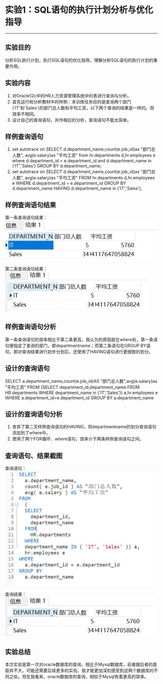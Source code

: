 # 实验1：SQL语句的执行计划分析与优化指导 #

----------

## 实验目的 ##

分析SQL执行计划，执行SQL语句的优化指导。理解分析SQL语句的执行计划的重要作用。

## 实验内容 ##

1. 对Oracle12c中的HR人力资源管理系统中的表进行查询与分析。
2. 首先运行和分析教材中的样例：本训练任务目的是查询两个部门('IT'和'Sales')的部门总人数和平均工资，以下两个查询的结果是一样的。但效率不相同。
3. 设计自己的查询语句，并作相应的分析，查询语句不能太简单。

## 样例查询语句 ##

1. set autotrace on SELECT d.department_name,count(e.job_id)as "部门总人数", avg(e.salary)as "平均工资" from hr.departments d,hr.employees e where d.department_id = e.department_id and d.department_name in ('IT','Sales') GROUP BY d.department_name;
2. set autotrace on SELECT d.department_name,count(e.job_id)as "部门总人数", avg(e.salary)as "平均工资" FROM hr.departments d,hr.employees e WHERE d.department_id = e.department_id GROUP BY d.department_name HAVING d.department_name in ('IT','Sales');

## 样例查询语句结果 ##

第一条查询语句结果：
![Image text](https://github.com/xianhanyu/oracle/blob/main/test1/example1.jpg)

第二条查询语句结果：
![avatar](./example2.jpg)

## 样例查询语句分析 ##

第一条查询语句的效率相比于第二条更高，我认为的原因是在where处，第一条语句便指定了查询的部门，即departmentname；而第二条语句在GROUP BY语句，即对查询结果进行初步分划后，还使用了HAVING语句进行更细致的划分。

## 设计的查询语句 ##

SELECT a.department_name,count(e.job_id)AS "部门总人数",avg(e.salary)as "平均工资" FROM (SELECT department_id,department_name FROM HR.departments WHERE department_name in ('IT','Sales')) a,hr.employees e WHERE a.department_id=e.department_id GROUP BY a.department_name

## 设计的查询语句分析 ##

1. 舍弃了第二天样例查询语句的HAVING，将departmentname的划分查询语句添加到了where中。
2. 使用了两个FOR循环、where语句，效率介于两条样例查询语句之间。

## 查询语句、结果截图 ##

查询语句：![avatar](./create1.jpg)

查询结果：![avatar](./result1.jpg)

## 实验总结 ##

本次实验是第一次对oracle数据库的查询，相比于Mysql数据库，前者跟后者的差距并不大，可能还需要后续更多的实验，我才能更加深刻感受到这两个数据库的不同之处。但在我看来，oracle数据库的查询，相较于Mysql有着更高的效率。
